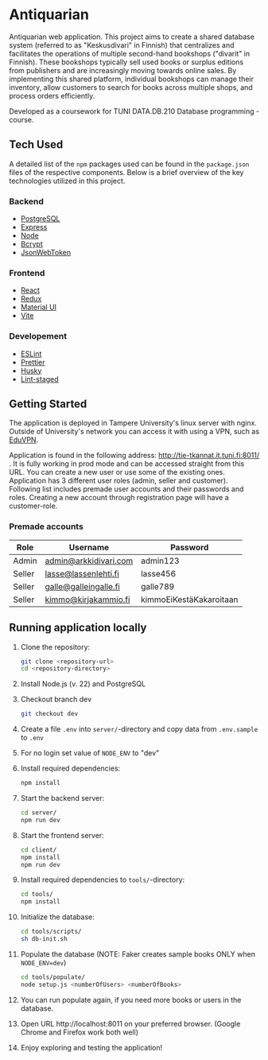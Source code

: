 # Antiquarian

Antiquarian web application. This project aims to create a shared database system (referred to as "Keskusdivari" in Finnish) that centralizes and facilitates the operations of multiple second-hand bookshops ("divarit" in Finnish). These bookshops typically sell used books or surplus editions from publishers and are increasingly moving towards online sales. By implementing this shared platform, individual bookshops can manage their inventory, allow customers to search for books across multiple shops, and process orders efficiently.

Developed as a coursework for TUNI DATA.DB.210 Database programming -course.

## Tech Used

A detailed list of the `npm` packages used can be found in the `package.json` files of the respective components. Below is a brief overview of the key technologies utilized in this project.

### Backend

-   [PostgreSQL](https://www.postgresql.org/)
-   [Express](https://expressjs.com/)
-   [Node](https://nodejs.org/en/)
-   [Bcrypt](https://www.npmjs.com/package/bcrypt)
-   [JsonWebToken](https://www.npmjs.com/package/jsonwebtoken)

### Frontend

-   [React](https://reactjs.org/)
-   [Redux](https://redux.js.org/)
-   [Material UI](https://mui.com/)
-   [Vite](https://www.npmjs.com/package/vite)

### Developement

-   [ESLint](https://www.npmjs.com/package/eslint)
-   [Prettier](https://www.npmjs.com/package/prettier)
-   [Husky](https://www.npmjs.com/package/husky)
-   [Lint-staged](https://www.npmjs.com/package/lint-staged)

## Getting Started

The application is deployed in Tampere University's linux server with nginx. Outside of University's network you can access it with using a VPN, such as [EduVPN](https://www.eduvpn.org).

Application is found in the following address: http://tie-tkannat.it.tuni.fi:8011/ . It is fully working in prod mode and can be accessed straight from this URL. You can create a new user or use some of the existing ones. Application has 3 different user roles (admin, seller and customer). Following list includes premade user accounts and their passwords and roles. Creating a new account through registration page will have a customer-role.

### Premade accounts

| Role   | Username              | Password                |
| ------ | --------------------- | ----------------------- |
| Admin  | admin@arkkidivari.com | admin123                |
| Seller | lasse@lassenlehti.fi  | lasse456                |
| Seller | galle@galleingalle.fi | galle789                |
| Seller | kimmo@kirjakammio.fi  | kimmoEiKestäKakaroitaan |

## Running application locally

1. Clone the repository:
    ```bash
    git clone <repository-url>
    cd <repository-directory>
    ```
2. Install Node.js (v. 22) and PostgreSQL

3. Checkout branch dev
    ```bash
    git checkout dev
    ```
4. Create a file `.env` into `server/`-directory and copy data from `.env.sample` to `.env`
5. For no login set value of `NODE_ENV` to "dev"
6. Install required dependencies:
    ```bash
    npm install
    ```
7. Start the backend server:
    ```bash
    cd server/
    npm run dev
    ```
8. Start the frontend server:
    ```bash
    cd client/
    npm install
    npm run dev
    ```
9. Install required dependencies to `tools/`-directory:
    ```bash
    cd tools/
    npm install
    ```
10. Initialize the database:
    ```bash
    cd tools/scripts/
    sh db-init.sh
    ```
11. Populate the database (NOTE: Faker creates sample books ONLY when `NODE_ENV=dev`)
    ```bash
    cd tools/populate/
    node setup.js <numberOfUsers> <numberOfBooks>
    ```
12. You can run populate again, if you need more books or users in the database.
13. Open URL http://localhost:8011 on your preferred browser. (Google Chrome and Firefox work both well)
14. Enjoy exploring and testing the application!
